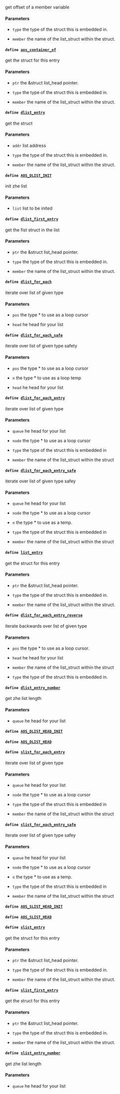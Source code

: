 get offset of a member variable

#### Parameters
* `type` the type of the struct this is embedded in. 

* `member` the name of the list_struct within the struct.

#### `define `[`aos_container_of`](#list_8h_1ab351f3482972778a52453d4cf00f273c) 

get the struct for this entry 
#### Parameters
* `ptr` the &struct list_head pointer. 

* `type` the type of the struct this is embedded in. 

* `member` the name of the list_struct within the struct.

#### `define `[`dlist_entry`](#list_8h_1aa90e0ac71281846733410d0625524d02) 

get the struct

#### Parameters
* `addr` list address 

* `type` the type of the struct this is embedded in. 

* `member` the name of the list_struct within the struct.

#### `define `[`AOS_DLIST_INIT`](#list_8h_1ad84316f170c0ed94abff6bee5ca3986d) 

init zhe list

#### Parameters
* `list` list to be inited

#### `define `[`dlist_first_entry`](#list_8h_1af1a183b22309a4a18139101e0b8dc5be) 

get the fist struct in the list

#### Parameters
* `ptr` the &struct list_head pointer. 

* `type` the type of the struct this is embedded in. 

* `member` the name of the list_struct within the struct.

#### `define `[`dlist_for_each`](#list_8h_1a85c0c0944bdf6463f332c38d02ee1b69) 

iterate over list of given type

#### Parameters
* `pos` the type * to use as a loop cursor 

* `head` he head for your list

#### `define `[`dlist_for_each_safe`](#list_8h_1a3b0134cd9d9839dbf4188a814fe19bd2) 

iterate over list of given type safety

#### Parameters
* `pos` the type * to use as a loop cursor 

* `n` the type * to use as a loop temp 

* `head` he head for your list

#### `define `[`dlist_for_each_entry`](#list_8h_1ac613bf70e3c79057a81c158113c50455) 

iterate over list of given type

#### Parameters
* `queue` he head for your list 

* `node` the type * to use as a loop cursor 

* `type` the type of the struct this is embedded in 

* `member` the name of the list_struct within the struct

#### `define `[`dlist_for_each_entry_safe`](#list_8h_1a32b2914cd25f6124306ae66c046deb1d) 

iterate over list of given type safey

#### Parameters
* `queue` he head for your list 

* `node` the type * to use as a loop cursor 

* `n` the type * to use as a temp. 

* `type` the type of the struct this is embedded in 

* `member` the name of the list_struct within the struct

#### `define `[`list_entry`](#list_8h_1a26c976b7f654e70df318c1843e5094de) 

get the struct for this entry 
#### Parameters
* `ptr` the &struct list_head pointer. 

* `type` the type of the struct this is embedded in. 

* `member` the name of the list_struct within the struct.

#### `define `[`dlist_for_each_entry_reverse`](#list_8h_1aaa882b0cf8af3cc7245e51a6b1095f4c) 

iterate backwards over list of given type

#### Parameters
* `pos` the type * to use as a loop cursor. 

* `head` he head for your list 

* `member` the name of the list_struct within the struct 

* `type` the type of the struct this is embedded in.

#### `define `[`dlist_entry_number`](#list_8h_1a3f5a888135b513cb5ee39f534842e062) 

get zhe list length

#### Parameters
* `queue` he head for your list

#### `define `[`AOS_DLIST_HEAD_INIT`](#list_8h_1ae00de76a37aadf228d5da0e6295736af) 

#### `define `[`AOS_DLIST_HEAD`](#list_8h_1a6707b3b791b349124111c7c9e5b777dd) 

#### `define `[`slist_for_each_entry`](#list_8h_1a2b49a24c73d18c6175de98419869d1ac) 

iterate over list of given type

#### Parameters
* `queue` he head for your list 

* `node` the type * to use as a loop cursor 

* `type` the type of the struct this is embedded in 

* `member` the name of the list_struct within the struct

#### `define `[`slist_for_each_entry_safe`](#list_8h_1aff7c0edb74de8e67a0c1cc15c4b06e8e) 

iterate over list of given type safey

#### Parameters
* `queue` he head for your list 

* `node` the type * to use as a loop cursor 

* `n` the type * to use as a temp. 

* `type` the type of the struct this is embedded in 

* `member` the name of the list_struct within the struct

#### `define `[`AOS_SLIST_HEAD_INIT`](#list_8h_1afc7b63732b51ec4d92227018f6d71494) 

#### `define `[`AOS_SLIST_HEAD`](#list_8h_1a350fd389591b7bf3da3e81baed9fbbee) 

#### `define `[`slist_entry`](#list_8h_1a7345be2c3717197378d0c294603a92f9) 

get the struct for this entry 
#### Parameters
* `ptr` the &struct list_head pointer. 

* `type` the type of the struct this is embedded in. 

* `member` the name of the list_struct within the struct.

#### `define `[`slist_first_entry`](#list_8h_1af97027b393b390597759c365c6820c0f) 

get the struct for this entry 
#### Parameters
* `ptr` the &struct list_head pointer. 

* `type` the type of the struct this is embedded in. 

* `member` the name of the list_struct within the struct.

#### `define `[`slist_entry_number`](#list_8h_1a6b07c04dad0d85b6e31f4a4cec20d808) 

get zhe list length

#### Parameters
* `queue` he head for your list
